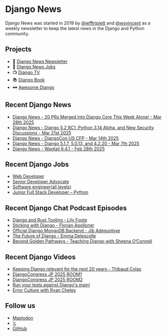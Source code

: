 # Django News

Django News was started in 2019 by [@jefftriplett](https://github.com/jefftriplett) and [@wsvincent](https://github.com/wsvincent) as a weekly newsletter to keep the latest news in the Django and Python community.

## Projects

- :newspaper: [Django News Newsletter](https://django-news.com)
- :briefcase: [Django News Jobs](https://jobs.django-news.com)
- :tv: [Django TV](https://djangotv.com)
- :books: [Django Book](https://djangobook.com)
- :dark_sunglasses: [Awesome Django](https://awesomedjango.org)

## Recent Django News

<!--START_SECTION:news-->
- [Django News - 20 PRs Merged into Django Core This Week Alone!  - Mar 28th 2025](https://django-news.com/issues/278)
- [Django News - Django 5.2 RC1, Python 3.14 Alpha, and New Security Discussions - Mar 21st 2025](https://django-news.com/issues/277)
- [Django News - DjangoCon US CFP - Mar 14th 2025](https://django-news.com/issues/276)
- [Django News - Django 5.1.7, 5.0.13, and 4.2.20 - Mar 7th 2025](https://django-news.com/issues/275)
- [Django News - Wagtail 6.4.1 - Feb 28th 2025](https://django-news.com/issues/274)
<!--END_SECTION:news-->

## Recent Django Jobs

<!--START_SECTION:jobs-->
- [Web Developer](https://jobs.django-news.com/451/web-developer-full-fact/)
- [Senior Developer Advocate](https://jobs.django-news.com/444/senior-developer-advocate-mongodb/)
- [Software engineer(all levels)](https://jobs.django-news.com/442/software-engineerall-levels-carbon-equity/)
- [Junior Full Stack Developer – Python](https://jobs.django-news.com/439/junior-full-stack-developer-python/)
<!--END_SECTION:jobs-->

## Recent Django Chat Podcast Episodes

<!--START_SECTION:episodes-->
- [Django and Rust Tooling - Lily Foote](https://djangochat.com)
- [Sticking with Django - Florian Apolloner](https://djangochat.com)
- [Official Django MongoDB Backend - Jib Adegunloye](https://djangochat.com)
- [The Future of Django - Emma Delescolle](https://djangochat.com)
- [Beyond Golden Pathways - Teaching Django with Sheena O’Connell](https://djangochat.com)
<!--END_SECTION:episodes-->

## Recent Django Videos

<!--START_SECTION:videos-->
- [Keeping Django relevant for the next 20 years - Thibaud Colas](http://djangotv.com/videos/unknown/9999/keeping-django-relevant-for-the-next-20-years-thibaud-colas-django-london/)
- [DjangoCongress JP 2025 ROOM1](http://djangotv.com/videos/djangocongress-jp/2025/djangocongress-jp-2025-room1/)
- [DjangoCongress JP 2025 ROOM2](http://djangotv.com/videos/djangocongress-jp/2025/djangocongress-jp-2025-room2/)
- [Run your tests against Django's main!](http://djangotv.com/videos/unknown/9999/run-your-tests-against-djangos-main-django-london-meetup/)
- [Error Culture with Ryan Cheley](http://djangotv.com/videos/djangocon-us/2024/error-culture-with-ryan-cheley/)
<!--END_SECTION:videos-->

## Follow us

- [Mastodon](https://mastodon.social/@djangonews)
- [𝕏](https://x.com/djangonewsbot)
- [GitHub](https://github.com/django-news)
